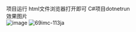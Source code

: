 项目运行 html文件浏览器打开即可 C#项目dotnetrun  
效果图片  
![image](https://github.com/FuGuangzhi1/tus-demo/assets/87634542/1b580694-4f53-410c-a358-d7a98d411c0a)
![69imc-113ja](https://github.com/FuGuangzhi1/tus-demo/assets/87634542/c7a8fec6-9443-44b2-90a2-e44de3f65c11)
